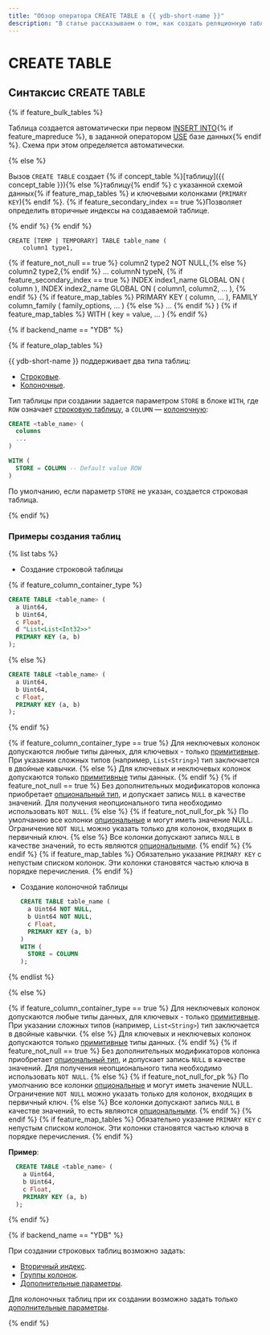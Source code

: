 ```yaml
---
title: "Обзор оператора CREATE TABLE в {{ ydb-short-name }}"
description: "В статье рассказываем о том, как создать реляционную таблицу в {{ ydb-short-name }}. Рассматриваем структуру таблиц (колонки, вторичные индексы, дополнительные параметры, группы колонок)."
---
```


# CREATE TABLE

## Синтаксис CREATE TABLE

{% if feature_bulk_tables %}

Таблица создается автоматически при первом [INSERT INTO](insert_into.md){% if feature_mapreduce %}, в заданной оператором [USE](../use.md) базе данных{% endif %}. Схема при этом определяется автоматически.

{% else %}

Вызов `CREATE TABLE` создает {% if concept_table %}[таблицу]({{ concept_table }}){% else %}таблицу{% endif %} с указанной схемой данных{% if feature_map_tables %}  и ключевыми колонками (`PRIMARY KEY`){% endif %}. {% if feature_secondary_index == true %}Позволяет определить вторичные индексы на создаваемой таблице.

{% endif %}
{% endif %}

    CREATE [TEMP | TEMPORARY] TABLE table_name (
        column1 type1,
{% if feature_not_null == true %}        column2 type2 NOT NULL,{% else %}        column2 type2,{% endif %}
        ...
        columnN typeN,
{% if feature_secondary_index == true %}
        INDEX index1_name GLOBAL ON ( column ),
        INDEX index2_name GLOBAL ON ( column1, column2, ... ),
{% endif %}
{% if feature_map_tables %}
        PRIMARY KEY ( column, ... ),
        FAMILY column_family ( family_options, ... )
{% else %}
        ...
{% endif %}
    )
{% if feature_map_tables %}
    WITH ( key = value, ... )
{% endif %}

{% if backend_name == "YDB" %}

{% if feature_olap_tables %}

{{ ydb-short-name }} поддерживает два типа таблиц:

* [Строковые](../../../../concepts/datamodel/table.md#row-oriented-tables).
* [Колоночные](../../../../concepts/datamodel/table.md#column-oriented-tables).

Тип таблицы при создании задается параметром `STORE` в блоке `WITH`, где `ROW` означает [строковую таблицу](../../../../concepts/datamodel/table.md#row-oriented-tables), а `COLUMN` — [колоночную](../../../../concepts/datamodel/table.md#column-oriented-tables):
```sql
CREATE <table_name> (
  columns 
  ...
)

WITH (
  STORE = COLUMN -- Default value ROW
)
```
По умолчанию, если параметр `STORE` не указан, создается строковая таблица.

{% endif %}

### Примеры создания таблиц

{% list tabs %}

- Создание строковой таблицы

{% if feature_column_container_type %}
  ```sql
  CREATE TABLE <table_name> (
    a Uint64,
    b Uint64,
    c Float,
    d "List<List<Int32>>" 
    PRIMARY KEY (a, b)
  );
  ```
{% else %}
  ```sql
  CREATE TABLE <table_name> (
    a Uint64,
    b Uint64,
    c Float,
    PRIMARY KEY (a, b)
  );
  ```
{% endif %}
   

  {% if feature_column_container_type == true %}
  Для неключевых колонок допускаются любые типы данных, для ключевых - только [примитивные](../../types/primitive.md). При указании сложных типов (например, `List<String>`) тип заключается в двойные кавычки.
  {% else %}
  Для ключевых и неключевых колонок допускаются только [примитивные](../../types/primitive.md) типы данных.
  {% endif %}
  {% if feature_not_null == true %}
  Без дополнительных модификаторов колонка приобретает [опциональный тип](../../types/optional.md), и допускает запись `NULL` в качестве значений. Для получения неопционального типа необходимо использовать `NOT NULL`.
  {% else %}
  {% if feature_not_null_for_pk %}
  По умолчанию все колонки [опциональные](../../types/optional.md) и могут иметь значение NULL. Ограничение `NOT NULL` можно указать только для колонок, входящих в первичный ключ.
  {% else %}
  Все колонки допускают запись `NULL` в качестве значений, то есть являются [опциональными](../../types/optional.md).
  {% endif %}
  {% endif %}
  {% if feature_map_tables %}
  Обязательно указание `PRIMARY KEY` с непустым списком колонок. Эти колонки становятся частью ключа в порядке перечисления.
  {% endif %}

- Создание колоночной таблицы

  ```sql
  CREATE TABLE table_name (
    a Uint64 NOT NULL,
    b Uint64 NOT NULL,
    c Float,
    PRIMARY KEY (a, b)
  )
  WITH (
    STORE = COLUMN
  );
  ```  

{% endlist %}

{% else %}

{% if feature_column_container_type == true %}
Для неключевых колонок допускаются любые типы данных, для ключевых - только [примитивные](../../types/primitive.md). При указании сложных типов (например, `List<String>`) тип заключается в двойные кавычки.
{% else %}
Для ключевых и неключевых колонок допускаются только [примитивные](../../types/primitive.md) типы данных.
{% endif %}
{% if feature_not_null == true %}
Без дополнительных модификаторов колонка приобретает [опциональный тип](../../types/optional.md), и допускает запись `NULL` в качестве значений. Для получения неопционального типа необходимо использовать `NOT NULL`.
{% else %}
{% if feature_not_null_for_pk %}
По умолчанию все колонки [опциональные](../../types/optional.md) и могут иметь значение NULL. Ограничение `NOT NULL` можно указать только для колонок, входящих в первичный ключ.
{% else %}
Все колонки допускают запись `NULL` в качестве значений, то есть являются [опциональными](../../types/optional.md).
{% endif %}
{% endif %}
{% if feature_map_tables %}
Обязательно указание `PRIMARY KEY` с непустым списком колонок. Эти колонки становятся частью ключа в порядке перечисления.
{% endif %}

**Пример**:
```sql
  CREATE TABLE <table_name> (
    a Uint64,
    b Uint64,
    c Float,
    PRIMARY KEY (a, b)
  );
```
{% endif %}

{% if backend_name == "YDB" %}

При создании строковых таблиц возможно задать:
* [Вторичный индекс](secondary_index.md).
* [Группы колонок](family.md).
* [Дополнительные параметры](with.md).

Для колоночных таблиц при их создании возможно задать только [дополнительные параметры](with.md).

{% endif %}